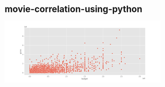 # movie-correlation-using-python


![Certificate](https://github.com/asadwaris/movie-correlation-using-python/blob/main/budget%20vs%20gross.png)

